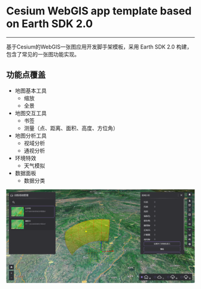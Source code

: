 # Cesium WebGIS app template based on Earth SDK 2.0
---

基于Cesium的WebGIS一张图应用开发脚手架模板，采用 Earth SDK 2.0 构建，包含了常见的一张图功能实现。

## 功能点覆盖
 - 地图基本工具
   - 缩放
   - 全景
 - 地图交互工具
   - 书签
   - 测量（点、距离、面积、高度、方位角）
 - 地图分析工具
   - 视域分析
   - 通视分析
 - 环境特效
   - 天气模拟
 - 数据面板
   - 数据分类


![Home](https://github.com/Aiooioo/cesium-earthsdk-template/blob/main/imgs/home.png)